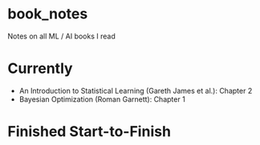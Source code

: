# book_notes
Notes on all ML / AI books I read

# Currently

- An Introduction to Statistical Learning (Gareth James et al.): Chapter 2
- Bayesian Optimization (Roman Garnett): Chapter 1

# Finished Start-to-Finish
